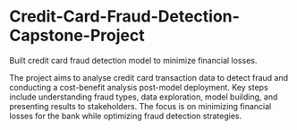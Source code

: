 # Credit-Card-Fraud-Detection-Capstone-Project
Built credit card fraud detection model to minimize financial losses.

The project aims to analyse credit card transaction data to detect fraud and conducting a cost-benefit analysis post-model deployment. Key steps include understanding fraud types, data exploration, model building, and presenting results to stakeholders. The focus is on minimizing financial losses for the bank while optimizing fraud detection strategies.
